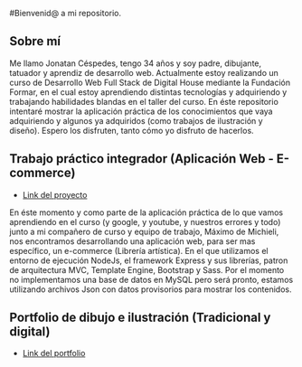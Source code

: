#Bienvenid@ a mi repositorio.

## Sobre mí

 Me llamo Jonatan Céspedes, tengo 34 años y soy padre, dibujante, tatuador y aprendiz de desarrollo web. Actualmente estoy realizando un curso de Desarrollo Web Full Stack de Digital House mediante la Fundación Formar, en el cual estoy aprendiendo distintas tecnologías y adquiriendo y trabajando habilidades blandas en el taller del curso. En éste repositorio intentaré mostrar la aplicación práctica de los conocimientos que vaya adquiriendo y algunos ya adquiridos (como trabajos de ilustración y diseño). Espero los disfruten, tanto cómo yo disfruto de hacerlos.

## Trabajo práctico integrador (Aplicación Web - E-commerce)

- [Link del proyecto](https://github.com/MaxiDeMichieli/grupo_1_artisticaDali)

En éste momento y como parte de la aplicación práctica de lo que vamos aprendiendo en el curso (y google, y youtube, y nuestros errores y todo) junto a mi compañero de curso y equipo de trabajo, Máximo de Michieli, nos encontramos desarrollando una aplicación web, para ser mas específico, un e-commerce (Librería artística). En el que utilizamos el entorno de ejecución NodeJs, el framework Express y sus librerías, patron de arquitectura MVC, Template Engine, Bootstrap y Sass. Por el momento no implementamos una base de datos en MySQL pero será pronto, estamos utilizando archivos Json con datos provisorios para mostrar los contenidos. 

## Portfolio de dibujo e ilustración (Tradicional y digital)

- [Link del portfolio](https://github.com/JonatanCespedes/JonatanCespedes/tree/master/portfolio_ilustracion)


